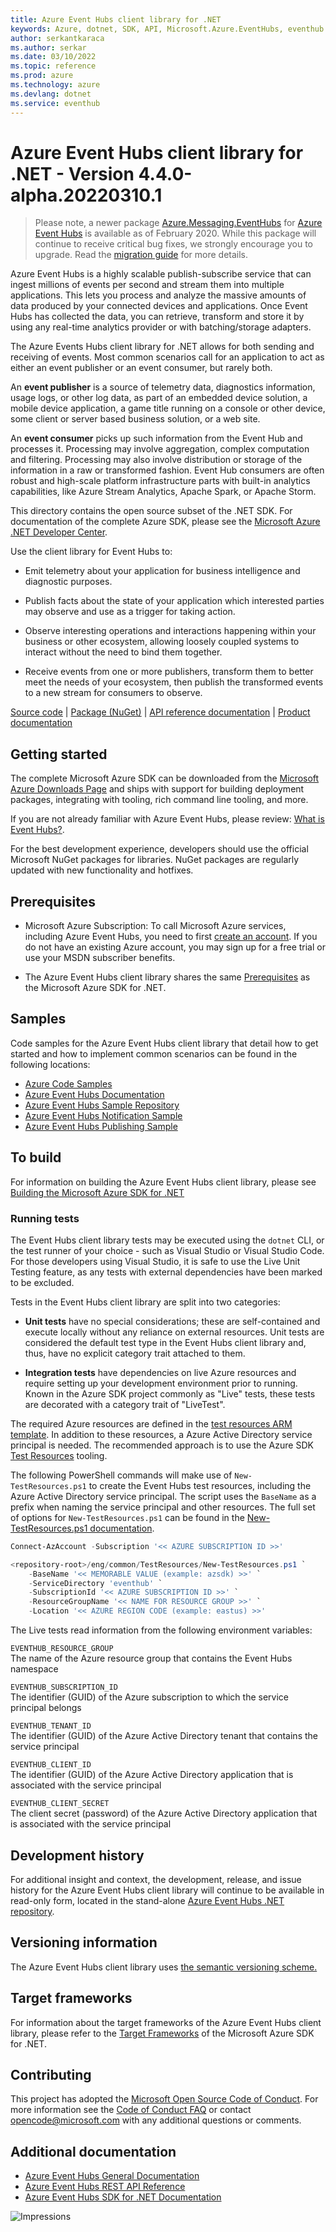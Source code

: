 ```yaml
---
title: Azure Event Hubs client library for .NET
keywords: Azure, dotnet, SDK, API, Microsoft.Azure.EventHubs, eventhub
author: serkantkaraca
ms.author: serkar
ms.date: 03/10/2022
ms.topic: reference
ms.prod: azure
ms.technology: azure
ms.devlang: dotnet
ms.service: eventhub
---
```

# Azure Event Hubs client library for .NET - Version 4.4.0-alpha.20220310.1 


> Please note, a newer package [Azure.Messaging.EventHubs](https://www.nuget.org/packages/Azure.Messaging.EventHubs) for [Azure Event Hubs](https://azure.microsoft.com/services/event-hubs/) is available as of February 2020. While this package will continue to receive critical bug fixes, we strongly encourage you to upgrade. Read the [migration guide](https://aka.ms/azsdk/net/migrate/eh) for more details.

Azure Event Hubs is a highly scalable publish-subscribe service that can ingest millions of events per second and stream them into multiple applications. This lets you process and analyze the massive amounts of data produced by your connected devices and applications. Once Event Hubs has collected the data, you can retrieve, transform and store it by using any real-time analytics provider or with batching/storage adapters. 

The Azure Events Hubs client library for .NET allows for both sending and receiving of events.  Most common scenarios call for an application to act as either an event publisher or an event consumer, but rarely both. 

An **event publisher** is a source of telemetry data, diagnostics information, usage logs, or other log data, as 
part of an embedded device solution, a mobile device application, a game title running on a console or other device, 
some client or server based business solution, or a web site.  

An **event consumer** picks up such information from the Event Hub and processes it. Processing may involve aggregation, complex 
computation and filtering. Processing may also involve distribution or storage of the information in a raw or transformed fashion.
Event Hub consumers are often robust and high-scale platform infrastructure parts with built-in analytics capabilities, like Azure 
Stream Analytics, Apache Spark, or Apache Storm.  

This directory contains the open source subset of the .NET SDK. For documentation of the complete Azure SDK, please see the [Microsoft Azure .NET Developer Center](https://azure.microsoft.com/develop/net/).

Use the client library for Event Hubs to:

- Emit telemetry about your application for business intelligence and diagnostic purposes.

- Publish facts about the state of your application which interested parties may observe and use as a trigger for taking action.

- Observe interesting operations and interactions happening within your business or other ecosystem, allowing loosely coupled systems to interact without the need to bind them together.

- Receive events from one or more publishers, transform them to better meet the needs of your ecosystem, then publish the transformed events to a new stream for consumers to observe.

[Source code](https://github.com/Azure/azure-sdk-for-net/tree/main/sdk/eventhub/Microsoft.Azure.EventHubs) | [Package (NuGet)](https://www.nuget.org/packages/Microsoft.Azure.EventHubs/) | [API reference documentation](https://docs.microsoft.com/dotnet/api/overview/azure/event-hubs?view=azure-dotnet) | [Product documentation](https://docs.microsoft.com/azure/event-hubs/)

## Getting started

The complete Microsoft Azure SDK can be downloaded from the [Microsoft Azure Downloads Page](https://azure.microsoft.com/downloads/?sdk=net) and ships with support for building deployment packages, integrating with tooling, rich command line tooling, and more.

If you are not already familiar with Azure Event Hubs, please review: [What is Event Hubs?](https://docs.microsoft.com/azure/event-hubs/event-hubs-about).

For the best development experience, developers should use the official Microsoft NuGet packages for libraries. NuGet packages are regularly updated with new functionality and hotfixes.

## Prerequisites

- Microsoft Azure Subscription: To call Microsoft Azure services, including Azure Event Hubs, you need to first [create an account](https://account.windowsazure.com/Home/Index). If you do not have an existing Azure account, you may sign up for a free trial or use your MSDN subscriber benefits.

- The Azure Event Hubs client library shares the same [Prerequisites](https://github.com/azure/azure-sdk-for-net#prerequisites) as the Microsoft Azure SDK for .NET.

## Samples

Code samples for the Azure Event Hubs client library that detail how to get started and how to implement common scenarios can be found in the following locations:

- [Azure Code Samples](https://azure.microsoft.com/resources/samples/?sort=0&service=event-hubs&platform=dotnet)
- [Azure Event Hubs Documentation](https://docs.microsoft.com/azure/event-hubs/)
- [Azure Event Hubs Sample Repository](https://github.com/Azure/azure-event-hubs/tree/master/samples)
- [Azure Event Hubs Notification Sample](https://github.com/Azure-Samples/event-hubs-dotnet-user-notifications)
- [Azure Event Hubs Publishing Sample](https://github.com/Azure-Samples/event-hubs-dotnet-ingest)

## To build

For information on building the Azure Event Hubs client library, please see [Building the Microsoft Azure SDK for .NET](https://github.com/azure/azure-sdk-for-net#to-build)

### Running tests

The Event Hubs client library tests may be executed using the `dotnet` CLI, or the test runner of your choice - such as Visual Studio or Visual Studio Code.  For those developers using Visual Studio, it is safe to use the Live Unit Testing feature, as any tests with external dependencies have been marked to be excluded.

Tests in the Event Hubs client library are split into two categories:

- **Unit tests** have no special considerations; these are self-contained and execute locally without any reliance on external resources.  Unit tests are considered the default test type in the Event Hubs client library and, thus, have no explicit category trait attached to them.

- **Integration tests** have dependencies on live Azure resources and require setting up your development environment prior to running.  Known in the Azure SDK project commonly as "Live" tests, these tests are decorated with a category trait of "LiveTest".  

The required Azure resources are defined in the [test resources ARM template](https://github.com/Azure/azure-sdk-for-net/blob/main/sdk/eventhub/test-resources.json).  In addition to these resources, a Azure Active Directory service principal is needed.  The recommended approach is to use the Azure SDK [Test Resources](https://github.com/Azure/azure-sdk-tools/blob/main/eng/common/TestResources/README.md) tooling. 

The following PowerShell commands will make use of `New-TestResources.ps1` to create the Event Hubs test resources, including the Azure Active Directory service principal.  The script uses the `BaseName` as a prefix when naming the service principal and other resources.  The full set of options for `New-TestResources.ps1` can be found in the [New-TestResources.ps1 documentation](https://github.com/Azure/azure-sdk-tools/blob/main/eng/common/TestResources/New-TestResources.ps1.md).

```powershell
Connect-AzAccount -Subscription '<< AZURE SUBSCRIPTION ID >>'

<repository-root>/eng/common/TestResources/New-TestResources.ps1 `
    -BaseName '<< MEMORABLE VALUE (example: azsdk) >>' `
    -ServiceDirectory 'eventhub' `
    -SubscriptionId '<< AZURE SUBSCRIPTION ID >>' `
    -ResourceGroupName '<< NAME FOR RESOURCE GROUP >>' `
    -Location '<< AZURE REGION CODE (example: eastus) >>'
```

The Live tests read information from the following environment variables:

`EVENTHUB_RESOURCE_GROUP`  
 The name of the Azure resource group that contains the Event Hubs namespace
   
`EVENTHUB_SUBSCRIPTION_ID`  
 The identifier (GUID) of the Azure subscription to which the service principal belongs
    
`EVENTHUB_TENANT_ID`  
 The identifier (GUID) of the Azure Active Directory tenant that contains the service principal

`EVENTHUB_CLIENT_ID`  
 The identifier (GUID) of the Azure Active Directory application that is associated with the service principal
   
`EVENTHUB_CLIENT_SECRET`  
 The client secret (password) of the Azure Active Directory application that is associated with the service principal

## Development history

For additional insight and context, the development, release, and issue history for the Azure Event Hubs client library will continue to be available in read-only form, located in the stand-alone [Azure Event Hubs .NET repository](https://github.com/Azure/azure-event-hubs-dotnet).

## Versioning information

The Azure Event Hubs client library uses [the semantic versioning scheme.](https://semver.org/)

## Target frameworks

For information about the target frameworks of the Azure Event Hubs client library, please refer to the [Target Frameworks](https://github.com/azure/azure-sdk-for-net#target-frameworks) of the Microsoft Azure SDK for .NET.  

## Contributing

This project has adopted the [Microsoft Open Source Code of Conduct](https://opensource.microsoft.com/codeofconduct/). For more information see the [Code of Conduct FAQ](https://opensource.microsoft.com/codeofconduct/faq/) or contact [opencode@microsoft.com](mailto:opencode@microsoft.com) with any additional questions or comments.

## Additional documentation

- [Azure Event Hubs General Documentation](https://docs.microsoft.com/azure/event-hubs/)
- [Azure Event Hubs REST API Reference](https://docs.microsoft.com/rest/api/eventhub/)
- [Azure Event Hubs SDK for .NET Documentation](https://docs.microsoft.com/dotnet/api/overview/azure/event-hubs?view=azure-dotnet)

![Impressions](https://azure-sdk-impressions.azurewebsites.net/api/impressions/azure-sdk-for-net%2Fsdk%2Feventhub%2FMicrosoft.Azure.EventHubs%2FREADME.png)

